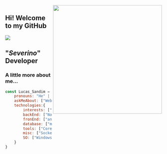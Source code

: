 <img align='right' src="https://i.giphy.com/media/hrRJ41JB2zlgZiYcCw/giphy.webp" width="350">

## Hi! Welcome to my GitHub

[<img src="https://img.shields.io/badge/linkedin-%230077B5.svg?&style=for-the-badge&logo=linkedin&logoColor=white" />](https://www.linkedin.com/in/lucas-sandim-59246bb0/)

## "_Severino_" Developer 

### A little more about me...  


```javascript
const Lucas_Sandim = {
    pronouns: "He" | "Him",
    askMeAbout: ["Web dev", "Tech", "Desktop dev"],
    technologies:{
        interests: ["GoLang", "Flutter", "Elixir", "GCP", "AWS", "Jenkins", "K8S", "TDD", "DDD", "BDD"],
        backEnd: ["Nodejs", "Express", "Python", "C#", "Java", "Laravel", "AdiantiFramework"],
        fronEnd: ["angular(2)", "VueJs", "Bootstrap", "VuetiFy", "Materialize", "ElectronJs", "WPF"],
        database: ["mongo", "MySql", "SQLite", "PostgreSQL", "MSQLServer"],
        tools: ["CorelDraw"], 
        misc: ["Socket.IO", "Docker", "TelegramApi", "DiscordApi"],
        SO: ["Windows", "Linux"]
    }
}
```
